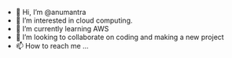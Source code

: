 - 👋 Hi, I’m @anumantra
- 👀 I’m interested in cloud computing.
- 🌱 I’m currently learning AWS 
- 💞️ I’m looking to collaborate on coding and making a new project
- 📫 How to reach me ...

<!---
anumantra/anumantra is a ✨ special ✨ repository because its `README.md` (this file) appears on your GitHub profile.
You can click the Preview link to take a look at your changes.
--->
